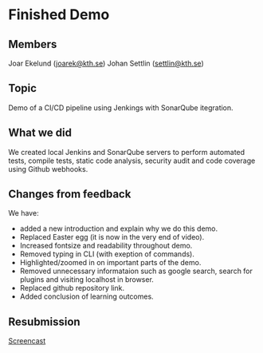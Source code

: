 # Finished Demo
 ## Members

 Joar Ekelund (joarek@kth.se)
 Johan Settlin (settlin@kth.se)

 ## Topic
Demo of a CI/CD pipeline using Jenkings with SonarQube itegration.

 ## What we did
 We created local Jenkins and SonarQube servers to perform automated tests, compile tests, static code analysis, security audit and code coverage using Github webhooks.

 ## Changes from feedback
We have:
- added a new introduction and explain why we do this demo.
- Replaced Easter egg (it is now in the very end of video).
- Increased fontsize and readability throughout demo.
- Removed typing in CLI (with exeption of commands).
- Highlighted/zoomed in on important parts of the demo.
- Removed unnecessary informataion such as google search, search for plugins and visiting localhost in browser.
- Replaced github repository link.
- Added conclusion of learning outcomes.

 ## Resubmission
[Screencast](https://youtu.be/tprHv7XR0mQ)
